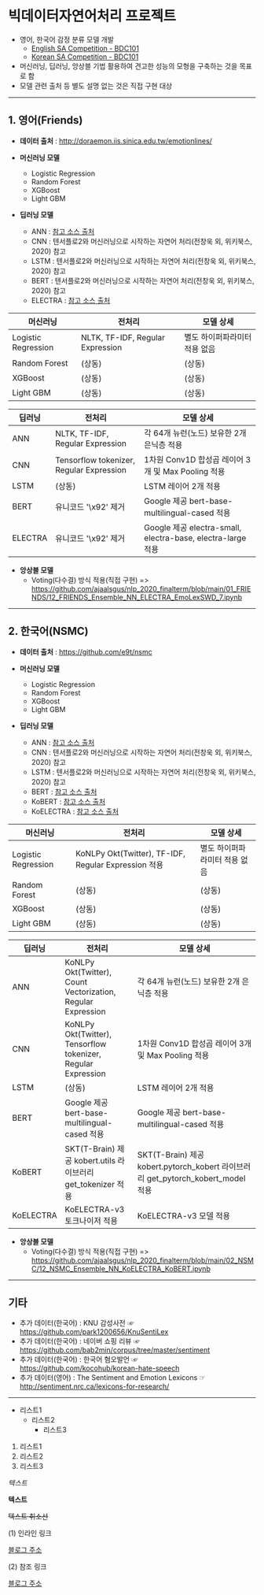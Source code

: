# 빅데이터자연어처리 프로젝트
* 영어, 한국어 감정 분류 모델 개발
  - [English SA Competition - BDC101](https://www.kaggle.com/c/english-sa-competition-bdc101/)
  - [Korean SA Competition - BDC101](https://www.kaggle.com/c/korean-sa-competition-bdc101/)
* 머신러닝, 딥러닝, 앙상블 기법 활용하여 견고한 성능의 모형을 구축하는 것을 목표로 함
* 모델 관련 출처 등 별도 설명 없는 것은 직접 구현 대상

---

## 1. 영어(Friends)
* **데이터 출처** : http://doraemon.iis.sinica.edu.tw/emotionlines/
 
* **머신러닝 모델**
  - Logistic Regression
  - Random Forest
  - XGBoost
  - Light GBM 
 
* **딥러닝 모델**
  - ANN : [참고 소스 출처](https://devtimes.com/nlp-korea-movie-review)
  - CNN : 텐서플로2와 머신러닝으로 시작하는 자연어 처리(전창욱 외, 위키북스, 2020) 참고
  - LSTM : 텐서플로2와 머신러닝으로 시작하는 자연어 처리(전창욱 외, 위키북스, 2020) 참고
  - BERT : 텐서플로2와 머신러닝으로 시작하는 자연어 처리(전창욱 외, 위키북스, 2020) 참고
  - ELECTRA : [참고 소스 출처](https://github.com/jiwonny/nlp_emotion_classification/blob/master/friends_electra.ipynb)

머신러닝 | 전처리 | 모델 상세
----- | ----- | -----
Logistic Regression | NLTK, TF-IDF, Regular Expression  | 별도 하이퍼파라미터 적용 없음
Random Forest | (상동) | (상동)
XGBoost | (상동) | (상동)
Light GBM | (상동) | (상동)

딥러닝 | 전처리 | 모델 상세
----- | ----- | -----
ANN | NLTK, TF-IDF, Regular Expression | 각 64개 뉴런(노드) 보유한 2개 은닉층 적용
CNN | Tensorflow tokenizer, Regular Expression | 1차원 Conv1D 합성곱 레이어 3개 및 Max Pooling 적용
LSTM | (상동) | LSTM 레이어 2개 적용
BERT | 유니코드 '\x92' 제거 | Google 제공 bert-base-multilingual-cased 적용
ELECTRA | 유니코드 '\x92' 제거 | Google 제공 electra-small, electra-base, electra-large 적용
 
* **앙상블 모델**
  - Voting(다수결) 방식 적용(직접 구현) => https://github.com/ajaalsgus/nlp_2020_finalterm/blob/main/01_FRIENDS/12_FRIENDS_Ensemble_NN_ELECTRA_EmoLexSWD_7.ipynb

---

## 2. 한국어(NSMC)
* **데이터 출처** : https://github.com/e9t/nsmc
 
* **머신러닝 모델**
  - Logistic Regression
  - Random Forest
  - XGBoost
  - Light GBM
 
* **딥러닝 모델**
  - ANN : [참고 소스 출처](https://devtimes.com/nlp-korea-movie-review)
  - CNN : 텐서플로2와 머신러닝으로 시작하는 자연어 처리(전창욱 외, 위키북스, 2020) 참고
  - LSTM : 텐서플로2와 머신러닝으로 시작하는 자연어 처리(전창욱 외, 위키북스, 2020) 참고
  - BERT : [참고 소스 출처](https://github.com/deepseasw/bert-naver-movie-review)
  - KoBERT : [참고 소스 출처](https://github.com/SKTBrain/KoBERT#using-with-pytorch)
  - KoELECTRA : [참고 소스 출처](https://github.com/monologg/KoELECTRA)

머신러닝 | 전처리 | 모델 상세
----- | ----- | -----
Logistic Regression | KoNLPy Okt(Twitter), TF-IDF, Regular Expression 적용 | 별도 하이퍼파라미터 적용 없음
Random Forest | (상동) | (상동)
XGBoost | (상동) | (상동)
Light GBM | (상동) | (상동)

딥러닝 | 전처리 | 모델 상세
----- | ----- | -----
ANN | KoNLPy Okt(Twitter), Count Vectorization, Regular Expression | 각 64개 뉴런(노드) 보유한 2개 은닉층 적용
CNN | KoNLPy Okt(Twitter), Tensorflow tokenizer, Regular Expression | 1차원 Conv1D 합성곱 레이어 3개 및 Max Pooling 적용
LSTM | (상동) | LSTM 레이어 2개 적용
BERT | Google 제공 bert-base-multilingual-cased 적용 | Google 제공 bert-base-multilingual-cased 적용
KoBERT | SKT(T-Brain) 제공 kobert.utils 라이브러리 get_tokenizer 적용 | SKT(T-Brain) 제공 kobert.pytorch_kobert 라이브러리 get_pytorch_kobert_model 적용
KoELECTRA | KoELECTRA-v3 토크나이저 적용 | KoELECTRA-v3 모델 적용
 
* **앙상블 모델**
  - Voting(다수결) 방식 적용(직접 구현) => https://github.com/ajaalsgus/nlp_2020_finalterm/blob/main/02_NSMC/12_NSMC_Ensemble_NN_KoELECTRA_KoBERT.ipynb

---

## 기타
* 추가 데이터(한국어) : KNU 감성사전 ☞ https://github.com/park1200656/KnuSentiLex
* 추가 데이터(한국어) : 네이버 쇼핑 리뷰 ☞ https://github.com/bab2min/corpus/tree/master/sentiment
* 추가 데이터(한국어) : 한국어 혐오발언 ☞ https://github.com/kocohub/korean-hate-speech
* 추가 데이터(영어) : The Sentiment and Emotion Lexicons ☞ http://sentiment.nrc.ca/lexicons-for-research/

---

* 리스트1
  - 리스트2
    + 리스트3

1. 리스트1
2. 리스트2
3. 리스트3 

*텍스트*

**텍스트**

~~텍스트 취소선~~

(1) 인라인 링크  

[블로그 주소](https://lsh424.tistory.com/)

(2) 참조 링크  

[블로그 주소][blog]

[blog]: https://lsh424.tistory.com/
